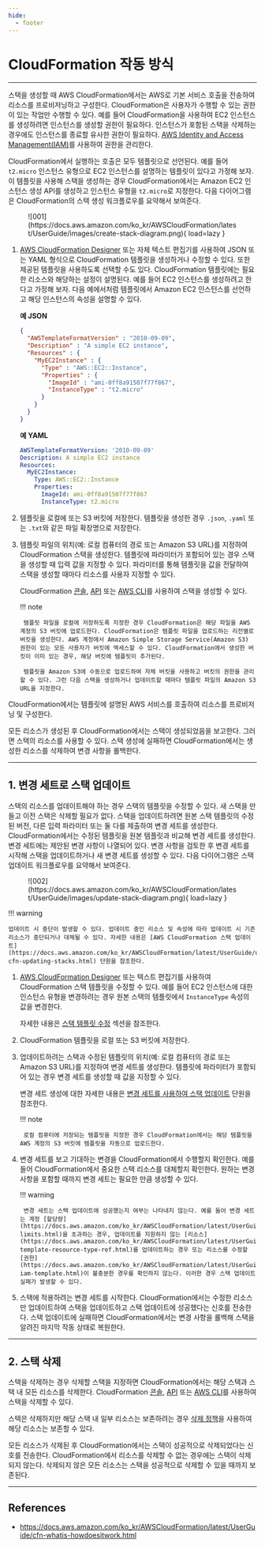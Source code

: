 ```yaml
---
hide:
  - footer
---
```


# CloudFormation 작동 방식

---

스택을 생성할 때 AWS CloudFormation에서는 AWS로 기본 서비스 호출을 전송하여 리소스를 프로비저닝하고 구성한다. CloudFormation은 사용자가 수행할 수 있는 권한이 있는 작업만 수행할 수 있다. 예를 들어 CloudFormation을 사용하여 EC2 인스턴스를 생성하려면 인스턴스를 생성할 권한이 필요하다. 인스턴스가 포함된 스택을 삭제하는 경우에도 인스턴스를 종료할 유사한 권한이 필요하다. [AWS Identity and Access Management(IAM)](https://docs.aws.amazon.com/IAM/latest/UserGuide/)를 사용하여 권한을 관리한다.

CloudFormation에서 실행하는 호출은 모두 템플릿으로 선언된다. 예를 들어 `t2.micro` 인스턴스 유형으로 EC2 인스턴스를 설명하는 템플릿이 있다고 가정해 보자. 이 템플릿을 사용해 스택을 생성하는 경우 CloudFormation에서는 Amazon EC2 인스턴스 생성 API를 생성하고 인스턴스 유형을 `t2.micro`로 지정한다. 다음 다이어그램은 CloudFormation의 스택 생성 워크플로우를 요약해서 보여준다.

<figure markdown>
  ![001](https://docs.aws.amazon.com/ko_kr/AWSCloudFormation/latest/UserGuide/images/create-stack-diagram.png){ load=lazy }
</figure>

1. [AWS CloudFormation Designer](https://console.aws.amazon.com/cloudformation/designer) 또는 자체 텍스트 편집기를 사용하여 JSON 또는 YAML 형식으로 CloudFormation 템플릿을 생성하거나 수정할 수 있다. 또한 제공된 템플릿을 사용하도록 선택할 수도 있다. CloudFormation 템플릿에는 필요한 리소스와 해당하는 설정이 설명된다. 예를 들어 EC2 인스턴스를 생성하려고 한다고 가정해 보자. 다음 예에서처럼 템플릿에서 Amazon EC2 인스턴스를 선언하고 해당 인스턴스의 속성을 설명할 수 있다.

    **예 JSON**

    ```json
    {
      "AWSTemplateFormatVersion" : "2010-09-09",
      "Description" : "A simple EC2 instance",
      "Resources" : {
        "MyEC2Instance" : {
          "Type" : "AWS::EC2::Instance",
          "Properties" : {
            "ImageId" : "ami-0ff8a91507f77f867",
            "InstanceType" : "t2.micro"
          }
        }
      }
    }
    ```

    **예 YAML**

    ```yaml
    AWSTemplateFormatVersion: '2010-09-09'
    Description: A simple EC2 instance
    Resources:
      MyEC2Instance:
        Type: AWS::EC2::Instance
        Properties:
          ImageId: ami-0ff8a91507f77f867
          InstanceType: t2.micro
    ```

2. 템플릿을 로컬에 또는 S3 버킷에 저장한다. 템플릿을 생성한 경우 `.json`, `.yaml` 또는 `.txt`와 같은 파일 확장명으로 저장한다.

3. 템플릿 파일의 위치(예: 로컬 컴퓨터의 경로 또는 Amazon S3 URL)를 지정하여 CloudFormation 스택을 생성한다. 템플릿에 파라미터가 포함되어 있는 경우 스택을 생성할 때 입력 값을 지정할 수 있다. 파라미터를 통해 템플릿을 값을 전달하여 스택을 생성할 때마다 리소스를 사용자 지정할 수 있다.

    CloudFormation [콘솔](https://docs.aws.amazon.com/ko_kr/AWSCloudFormation/latest/UserGuide/cfn-console-create-stack.html), [API](https://docs.aws.amazon.com/AWSCloudFormation/latest/APIReference/API_CreateStack.html) 또는 [AWS CLI](https://docs.aws.amazon.com/cli/latest/reference/cloudformation/create-stack.html)를 사용하여 스택을 생성할 수 있다.

    !!! note

        템플릿 파일을 로컬에 저장하도록 지정한 경우 CloudFormation은 해당 파일을 AWS 계정의 S3 버킷에 업로드한다. CloudFormation은 템플릿 파일을 업로드하는 리전별로 버킷을 생성한다. AWS 계정에서 Amazon Simple Storage Service(Amazon S3) 권한이 있는 모든 사용자가 버킷에 액세스할 수 있다. CloudFormation에서 생성한 버킷이 이미 있는 경우, 해당 버킷에 템플릿이 추가된다.

        템플릿을 Amazon S3에 수동으로 업로드하여 자체 버킷을 사용하고 버킷의 권한을 관리할 수 있다. 그런 다음 스택을 생성하거나 업데이트할 때마다 템플릿 파일의 Amazon S3 URL을 지정한다.

CloudFormation에서는 템플릿에 설명된 AWS 서비스를 호출하여 리소스를 프로비저닝 및 구성한다.

모든 리소스가 생성된 후 CloudFormation에서는 스택이 생성되었음을 보고한다. 그러면 스택의 리소스를 사용할 수 있다. 스택 생성에 실패하면 CloudFormation에서는 생성한 리소스를 삭제하여 변경 사항을 롤백한다.

---

## 1. 변경 세트로 스택 업데이트

스택의 리소스를 업데이트해야 하는 경우 스택의 템플릿을 수정할 수 있다. 새 스택을 만들고 이전 스택은 삭제할 필요가 없다. 스택을 업데이트하려면 원본 스택 템플릿의 수정된 버전, 다른 입력 파라미터 또는 둘 다를 제출하여 변경 세트를 생성한다. CloudFormation에서는 수정된 템플릿을 원본 템플릿과 비교해 변경 세트를 생성한다. 변경 세트에는 제안된 변경 사항이 나열되어 있다. 변경 사항을 검토한 후 변경 세트를 시작해 스택을 업데이트하거나 새 변경 세트를 생성할 수 있다. 다음 다이어그램은 스택 업데이트 워크플로우를 요약해서 보여준다.

<figure markdown>
  ![002](https://docs.aws.amazon.com/ko_kr/AWSCloudFormation/latest/UserGuide/images/update-stack-diagram.png){ load=lazy }
</figure>

!!! warning

    업데이트 시 중단이 발생할 수 있다. 업데이트 중인 리소스 및 속성에 따라 업데이트 시 기존 리소스가 중단되거나 대체될 수 있다. 자세한 내용은 [AWS CloudFormation 스택 업데이트](https://docs.aws.amazon.com/ko_kr/AWSCloudFormation/latest/UserGuide/using-cfn-updating-stacks.html) 단원을 참조한다.

1. [AWS CloudFormation Designer](https://console.aws.amazon.com/cloudformation/designer) 또는 텍스트 편집기를 사용하여 CloudFormation 스택 템플릿을 수정할 수 있다. 예를 들어 EC2 인스턴스에 대한 인스턴스 유형을 변경하려는 경우 원본 스택의 템플릿에서 `InstanceType` 속성의 값을 변경한다.

    자세한 내용은 [스택 템플릿 수정](https://docs.aws.amazon.com/ko_kr/AWSCloudFormation/latest/UserGuide/using-cfn-updating-stacks-get-template.html) 섹션을 참조한다.

2. CloudFormation 템플릿을 로컬 또는 S3 버킷에 저장한다.

3. 업데이트하려는 스택과 수정된 템플릿의 위치(예: 로컬 컴퓨터의 경로 또는 Amazon S3 URL)를 지정하여 변경 세트를 생성한다. 템플릿에 파라미터가 포함되어 있는 경우 변경 세트를 생성할 때 값을 지정할 수 있다.

    변경 세트 생성에 대한 자세한 내용은 [변경 세트를 사용하여 스택 업데이트](https://docs.aws.amazon.com/ko_kr/AWSCloudFormation/latest/UserGuide/using-cfn-updating-stacks-changesets.html) 단원을 참조한다.

    !!! note

        로컬 컴퓨터에 저장되는 템플릿을 지정한 경우 CloudFormation에서는 해당 템플릿을 AWS 계정의 S3 버킷에 템플릿을 자동으로 업로드한다.

4. 변경 세트를 보고 기대하는 변경을 CloudFormation에서 수행할지 확인한다. 예를 들어 CloudFormation에서 중요한 스택 리소스를 대체할지 확인한다. 원하는 변경 사항을 포함할 때까지 변경 세트는 필요한 만큼 생성할 수 있다.

    !!! warning

        변경 세트는 스택 업데이트에 성공했는지 여부는 나타내지 않는다. 예를 들어 변경 세트는 계정 [할당량](https://docs.aws.amazon.com/ko_kr/AWSCloudFormation/latest/UserGuide/cloudformation-limits.html)을 초과하는 경우, 업데이트를 지원하지 않는 [리소스](https://docs.aws.amazon.com/ko_kr/AWSCloudFormation/latest/UserGuide/aws-template-resource-type-ref.html)를 업데이트하는 경우 또는 리소스를 수정할 [권한](https://docs.aws.amazon.com/ko_kr/AWSCloudFormation/latest/UserGuide/using-iam-template.html)이 불충분한 경우를 확인하지 않는다. 이러한 경우 스택 업데이트 실패가 발생할 수 있다.

5. 스택에 적용하려는 변경 세트를 시작한다. CloudFormation에서는 수정한 리소스만 업데이트하여 스택을 업데이트하고 스택 업데이트에 성공했다는 신호를 전송한다. 스택 업데이트에 실패하면 CloudFormation에서는 변경 사항을 롤백해 스택을 알려진 마지막 작동 상태로 복원한다.

---

## 2. 스택 삭제

스택을 삭제하는 경우 삭제할 스택을 지정하면 CloudFormation에서는 해당 스택과 스택 내 모든 리소스를 삭제한다. CloudFormation [콘솔](https://docs.aws.amazon.com/ko_kr/AWSCloudFormation/latest/UserGuide/cfn-console-delete-stack.html), [API](https://docs.aws.amazon.com/AWSCloudFormation/latest/APIReference/API_DeleteStack.html) 또는 [AWS CLI](https://docs.aws.amazon.com/cli/latest/reference/cloudformation/delete-stack.html)를 사용하여 스택을 삭제할 수 있다.

스택은 삭제하지만 해당 스택 내 일부 리소스는 보존하려는 경우 [삭제 정책](https://docs.aws.amazon.com/ko_kr/AWSCloudFormation/latest/UserGuide/aws-attribute-deletionpolicy.html)을 사용하여 해당 리소스는 보존할 수 있다.

모든 리소스가 삭제된 후 CloudFormation에서는 스택이 성공적으로 삭제되었다는 신호를 전송한다. CloudFormation에서 리소스를 삭제할 수 없는 경우에는 스택이 삭제되지 않는다. 삭제되지 않은 모든 리소스는 스택을 성공적으로 삭제할 수 있을 때까지 보존된다.

---

## References

- <https://docs.aws.amazon.com/ko_kr/AWSCloudFormation/latest/UserGuide/cfn-whatis-howdoesitwork.html>
